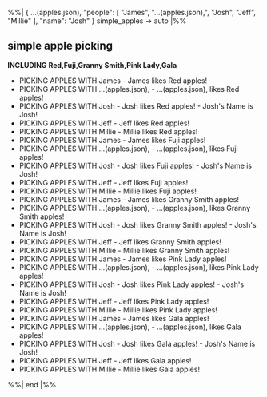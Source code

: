 %%|
{
...(apples.json),
"people": [
"James",
"...(apples.json),",
"Josh",
"Jeff",
"Millie"
],
"name": "Josh" }
simple_apples -> auto
|%%

## simple apple picking

**INCLUDING Red,Fuji,Granny Smith,Pink Lady,Gala**

- PICKING APPLES WITH James - James likes Red apples!
- PICKING APPLES WITH ...(apples.json), - ...(apples.json), likes Red apples!
- PICKING APPLES WITH Josh - Josh likes Red apples! - Josh's Name is Josh!
- PICKING APPLES WITH Jeff - Jeff likes Red apples!
- PICKING APPLES WITH Millie - Millie likes Red apples!
- PICKING APPLES WITH James - James likes Fuji apples!
- PICKING APPLES WITH ...(apples.json), - ...(apples.json), likes Fuji apples!
- PICKING APPLES WITH Josh - Josh likes Fuji apples! - Josh's Name is Josh!
- PICKING APPLES WITH Jeff - Jeff likes Fuji apples!
- PICKING APPLES WITH Millie - Millie likes Fuji apples!
- PICKING APPLES WITH James - James likes Granny Smith apples!
- PICKING APPLES WITH ...(apples.json), - ...(apples.json), likes Granny Smith apples!
- PICKING APPLES WITH Josh - Josh likes Granny Smith apples! - Josh's Name is Josh!
- PICKING APPLES WITH Jeff - Jeff likes Granny Smith apples!
- PICKING APPLES WITH Millie - Millie likes Granny Smith apples!
- PICKING APPLES WITH James - James likes Pink Lady apples!
- PICKING APPLES WITH ...(apples.json), - ...(apples.json), likes Pink Lady apples!
- PICKING APPLES WITH Josh - Josh likes Pink Lady apples! - Josh's Name is Josh!
- PICKING APPLES WITH Jeff - Jeff likes Pink Lady apples!
- PICKING APPLES WITH Millie - Millie likes Pink Lady apples!
- PICKING APPLES WITH James - James likes Gala apples!
- PICKING APPLES WITH ...(apples.json), - ...(apples.json), likes Gala apples!
- PICKING APPLES WITH Josh - Josh likes Gala apples! - Josh's Name is Josh!
- PICKING APPLES WITH Jeff - Jeff likes Gala apples!
- PICKING APPLES WITH Millie - Millie likes Gala apples!

%%| end |%%
